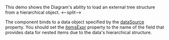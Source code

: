 This demo shows the Diagram's ability to load an external tree structure from a hierarchical object. 
<--split-->

The component binds to a data object specified by the [dataSource](/Documentation/ApiReference/UI_Components/dxDiagram/Configuration/nodes/#dataSource) property. You should set the [itemsExpr](/Documentation/ApiReference/UI_Components/dxDiagram/Configuration/nodes/#itemsExpr) property to the name of the field that provides data for nested items due to the data's hierarchical structure.